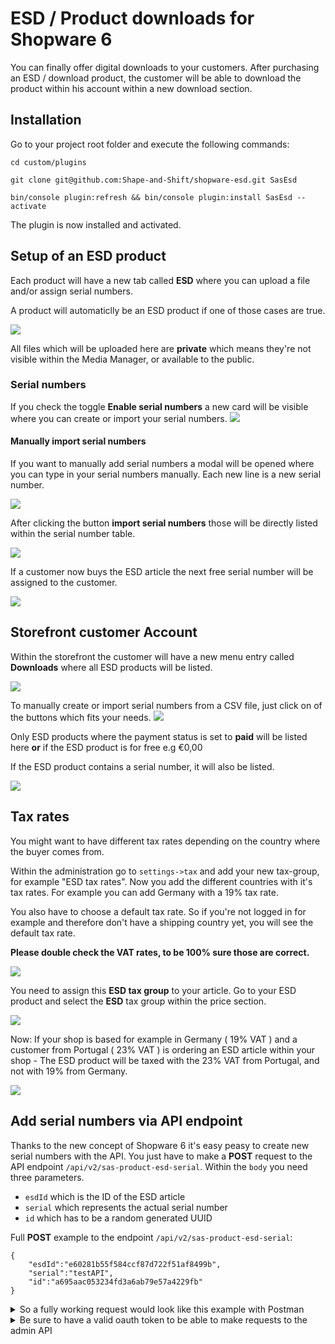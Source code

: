 # ESD / Product downloads for Shopware 6
You can finally offer digital downloads to your customers.
After purchasing an ESD / download product, the customer will be able to download the product within 
his account within a new download section.

## Installation
Go to your project root folder and execute the following commands:

`cd custom/plugins`

`git clone git@github.com:Shape-and-Shift/shopware-esd.git SasEsd`

`bin/console plugin:refresh && bin/console plugin:install SasEsd --activate`

The plugin is now installed and activated.

## Setup of an ESD product
Each product will have a new tab called **ESD** where you can upload a file and/or
assign serial numbers.

A product will automaticlly be an ESD product if one of those cases are true.

![](https://res.cloudinary.com/dtgdh7noz/image/upload/v1592204095/ESD%20Docs/Bildschirmfoto_2020-06-15_um_09.52.32_suscrx.png)

All files which will be uploaded here are **private** which means they're not visible within the Media Manager,
or available to the public. 

### Serial numbers
If you check the toggle **Enable serial numbers** a new card will be visible where you can create or import your serial numbers.
![](https://res.cloudinary.com/dtgdh7noz/image/upload/v1592204308/ESD%20Docs/Bildschirmfoto_2020-06-15_um_09.57.55_kfnj5j.png)

#### Manually import serial numbers

If you want to manually add serial numbers a modal will be opened where you can type in your serial numbers manually.
Each new line is a new serial number.

![](https://res.cloudinary.com/dtgdh7noz/image/upload/v1592204554/ESD%20Docs/Bildschirmfoto_2020-06-15_um_10.02.27_jyjo00.png)

After clicking the button **import serial numbers** those will be directly listed within the serial number table.

![](https://res.cloudinary.com/dtgdh7noz/image/upload/v1592204594/ESD%20Docs/Bildschirmfoto_2020-06-15_um_10.03.05_j59jam.png)

If a customer now buys the ESD article the next free serial number will be assigned to the customer.

![](https://res.cloudinary.com/dtgdh7noz/image/upload/v1592204693/ESD%20Docs/Bildschirmfoto_2020-06-15_um_10.04.31_wpknkh.png)

## Storefront customer Account
Within the storefront the customer will have a new menu entry called **Downloads** 
where all ESD products will be listed.

![](https://res.cloudinary.com/dtgdh7noz/image/upload/v1592203675/ESD%20Docs/Bildschirmfoto_2020-06-15_um_09.46.12_a6wpol.png)

To manually create or import serial numbers from a CSV file, just click on of the buttons which fits your needs.
![](https://res.cloudinary.com/dtgdh7noz/image/upload/v1592204434/ESD%20Docs/Bildschirmfoto_2020-06-15_um_09.59.59_uii9qw.png)

Only ESD products where the payment status is set to **paid** will be listed here **or** 
if the ESD product is for free e.g €0,00

If the ESD product contains a serial number, it will also be listed.

![](https://res.cloudinary.com/dtgdh7noz/image/upload/v1592203665/ESD%20Docs/Bildschirmfoto_2020-06-15_um_09.47.32_luigg7.png)
## Tax rates
You might want to have different tax rates depending on the country where the buyer comes from.

Within the administration go to `settings->tax` and add your new tax-group, for example "ESD tax rates".
Now you add the different countries with it's tax rates. For example you can add Germany with a 19% tax rate.

You also have to choose a default tax rate. So if you're not logged in for example and therefore 
don't have a shipping country yet, you will see the default tax rate.

**Please double check the VAT rates, to be 100% sure those are correct.**

![](https://res.cloudinary.com/dtgdh7noz/image/upload/v1592202722/ESD%20Docs/Bildschirmfoto_2020-06-15_um_09.29.27_ndmjik.png)

You need to assign this **ESD tax group** to your article.
Go to your ESD product and select the **ESD** tax group within the price section.

![](https://res.cloudinary.com/dtgdh7noz/image/upload/v1592202723/ESD%20Docs/Bildschirmfoto_2020-06-15_um_09.30.59_iumrap.png)

Now: If your shop is based for example in Germany ( 19% VAT ) and a customer from Portugal ( 23% VAT ) is ordering an ESD article
within your shop - The ESD product will be taxed with the 23% VAT from Portugal, and not with 19% from Germany.

![](https://res.cloudinary.com/dtgdh7noz/image/upload/v1592203215/ESD%20Docs/Bildschirmfoto_2020-06-15_um_09.38.59_uagkc1.png)


## Add serial numbers via API endpoint
Thanks to the new concept of Shopware 6 it's easy peasy to create new serial numbers with the API.
You just have to make a **POST** request to the API endpoint `/api/v2/sas-product-esd-serial`.
Within the `body` you need three parameters.

* `esdId` which is the ID of the ESD article
* `serial` which represents the actual serial number
* `id` which has to be a random generated UUID

Full **POST** example to the endpoint `/api/v2/sas-product-esd-serial`:
```
{
	"esdId":"e60281b55f584ccf87d722f51af8499b",
	"serial":"testAPI",
	"id":"a695aac053234fd3a6ab79e57a4229fb"
}
```

<details>
 <summary>So a fully working request would look like this example with Postman</summary>
 <img src="https://res.cloudinary.com/dtgdh7noz/image/upload/v1593785529/Bildschirmfoto_2020-07-03_um_16.58.22_pnzcqi.png">
</details>

<details>
 <summary>Be sure to have a valid oauth token to be able to make requests to the admin API</summary>
 <img src="https://res.cloudinary.com/dtgdh7noz/image/upload/v1593785530/Bildschirmfoto_2020-07-03_um_16.58.39_df5vpr.png">
</details>
